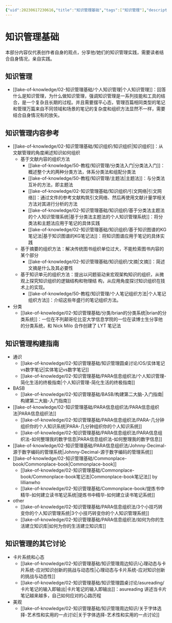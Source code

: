 ```yaml
---
{"uid":20230617230616,"title":"知识管理基础","tags":["知识管理"],"description":"知识管理基础","author":"PKMer","type":"other","draft":false,"editable":false,"modified":20230622145340,"dg-publish":true,"permalink":"/lake-of-knowledge/02//","dgPassFrontmatter":true}
---
```



# 知识管理基础

本部分内容仅代表创作者自身的观点，分享他/她们的知识管理实践，需要读者结合自身情况，亲自实践。

## 知识管理

- [[lake-of-knowledge/02-知识管理基础/个人知识管理\|个人知识管理]]：回答什么是知识管理，为什么做知识管理，强调知识管理是一系列技能和工具的结合，是一个复杂且长期的过程。并且需要摆平心态，管理百篇相同类型的笔记和管理万篇来自不同领域和场景的笔记的复杂度和组织方法显然不一样，需要结合自身情况有的放矢。

## 知识管理内容参考

- [[lake-of-knowledge/02-知识管理基础/知识组织/知识组织\|知识组织]]：从文献管理的角度阐述知识如何组织
	- 基于文献内容的组织方法
		- [[lake-of-knowledge/50-教程/知识管理/分类法入门\|分类法入门]]：概述整个大的两种分类方法，体系分类法和组配分类法
		- [[lake-of-knowledge/50-教程/知识管理/主题法\|主题法]]：与分类法互补的方法，即主题法
		- [[lake-of-knowledge/02-知识管理基础/知识组织/引文网络\|引文网络]]：通过文件的参考文献构筑引文网络、然后再使用文献计量学相关方法对其进行分析的方法
		- [[lake-of-knowledge/02-知识管理基础/知识组织/基于分类法主题法的个人知识管理系统\|基于分类法主题法的个人知识管理系统]]：将分类法和主题法应用于笔记的具体实践
		- [[lake-of-knowledge/02-知识管理基础/知识组织/基于知识图谱的KG笔记法\|基于知识图谱的KG笔记法]]：将知识图谱应用于笔记的具体实践
	- 基于摘要的组织方法：解决传统图书组织单位过大，不能检索图书内容的某个部分
		- [[lake-of-knowledge/02-知识管理基础/知识组织/文摘\|文摘]]：简述文摘是什么及其必要性
	- 基于知识单元的组织方法：提出以问题驱动来宏观架构知识的组织，从微观上探究知识组织的逻辑结构和物理结 构，从应用角度探讨知识组织在技术上的实现。
		- [[lake-of-knowledge/50-教程/知识管理/个人笔记组织方法\|个人笔记组织方法]]：介绍这些年盛行的笔记组织方法。
- 分类
	- [[lake-of-knowledge/02-知识管理基础/分类/brian的分类系统\|brian的分类系统]]：一位在不列颠哥伦比亚大学信息学院的一位在读博士生分享他的分类系统，和 Nick Milo 合作创建了 LYT 笔记法

## 知识管理构建指南

- 通识
	- [[lake-of-knowledge/02-知识管理基础/知识管理圆桌讨论/OS/实体笔记vs数字笔记\|实体笔记vs数字笔记]]
	- [[lake-of-knowledge/02-知识管理基础/PARA信息组织法/个人知识管理-简化生活的终极指南\|个人知识管理-简化生活的终极指南]]
- BASB
	- [[lake-of-knowledge/02-知识管理基础/BASB/构建第二大脑-入门指南\|构建第二大脑-入门指南]]
- [[lake-of-knowledge/02-知识管理基础/PARA信息组织法/PARA信息组织法\|PARA信息组织法]]
	- [[lake-of-knowledge/02-知识管理基础/PARA信息组织法/PARA-几分钟组织你的个人知识系统\|PARA-几分钟组织你的个人知识系统]]
	- [[lake-of-knowledge/02-知识管理基础/PARA信息组织法/PARA信息组织法-如何整理我的数字信息\|PARA信息组织法-如何整理我的数字信息]]
- [[lake-of-knowledge/02-知识管理基础/PARA信息组织法/Johnny-Decimal-源于数字编码的管理系统\|Johnny-Decimal-源于数字编码的管理系统]]
- [[lake-of-knowledge/02-知识管理基础/Commonplace-book/Commonplace-book\|Commonplace-book]]
	- [[lake-of-knowledge/02-知识管理基础/Commonplace-book/Commonplace-book笔记法\|Commonplace-book笔记法]] by lillianwho
	- [[lake-of-knowledge/02-知识管理基础/Commonplace-book/提炼书中精华-如何建立读书笔记系统\|提炼书中精华-如何建立读书笔记系统]]
- other
	- [[lake-of-knowledge/02-知识管理基础/PARA信息组织法/3个小技巧转变你的个人知识管理系统\|3个小技巧转变你的个人知识管理系统]]
	- [[lake-of-knowledge/02-知识管理基础/PARA信息组织法/如何为你的生活建立知识库\|如何为你的生活建立知识库]]

## 知识管理的其它讨论

- 卡片系统和心态
	- [[lake-of-knowledge/02-知识管理基础/知识管理周边知识/心理动态与卡片系统-应对知识创新的挑战与动态性\|心理动态与卡片系统-应对知识创新的挑战与动态性]]
	- [[lake-of-knowledge/02-知识管理基础/知识管理圆桌讨论/asureading/卡片笔记的输入即输出\|卡片笔记的输入即输出]]：asureading 讲述当卡片笔记越来越多，自己如何应对的心路历程
- 美观
	- [[lake-of-knowledge/02-知识管理基础/知识管理周边知识/关于字体选择-艺术性和实用的一点讨论\|关于字体选择-艺术性和实用的一点讨论]]
